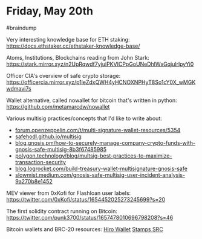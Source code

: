 # Friday, May 20th
#braindump 

Very interesting knowledge base for ETH staking:
https://docs.ethstaker.cc/ethstaker-knowledge-base/

Atoms, Institutions, Blockchains reading from John Stark:
https://stark.mirror.xyz/n2UpRqwdf7yjuiPKVICPpGoUNeDhlWxGqjulrlpyYi0

Officer CIA's overview of safe crypto storage:
https://officercia.mirror.xyz/p1ieZdxQWH4yHCNOXNPHyT8So1cY0X_wMGKwdmavi7s

Wallet alternative, called nowallet for bitcoin that's written in python:
https://github.com/metamarcdw/nowallet

Various multisig practices/concepts that I'd like to write about:
 - [forum.openzeppelin.com/t/multi-signature-wallet-resources/5354](http://forum.openzeppelin.com/t/multi-signature-wallet-resources/5354)
-   [safehodl.github.io/multisig](https://safehodl.github.io/multisig)
-   [blog.gnosis.pm/how-to-securely-manage-company-crypto-funds-with-gnosis-safe-multisig-8b3f67485985](https://blog.gnosis.pm/how-to-securely-manage-company-crypto-funds-with-gnosis-safe-multisig-8b3f67485985)
-   [polygon.technology/blog/multsig-best-practices-to-maximize-transaction-security](https://polygon.technology/blog/multsig-best-practices-to-maximize-transaction-security)
-   [blog.logrocket.com/build-treasury-wallet-multisignature-gnosis-safe](https://blog.logrocket.com/build-treasury-wallet-multisignature-gnosis-safe)
-   [slowmist.medium.com/gnosis-safe-multisig-user-incident-analysis-9a270b8e1452](https://slowmist.medium.com/gnosis-safe-multisig-user-incident-analysis-9a270b8e1452)

MEV viewer from 0xKofi for Flashloan user labels:
https://twitter.com/0xKofi/status/1654452025273245699?s=20

The first solidity contract running on Bitcoin:
https://twitter.com/punk3700/status/1657478010696798208?s=46

Bitcoin wallets and BRC-20 resources:
[Hiro Wallet](https://wallet.hiro.so/ "https://wallet.hiro.so/")
[Stamps SRC](https://stampsrc.github.io/ "https://stampsrc.github.io/")
